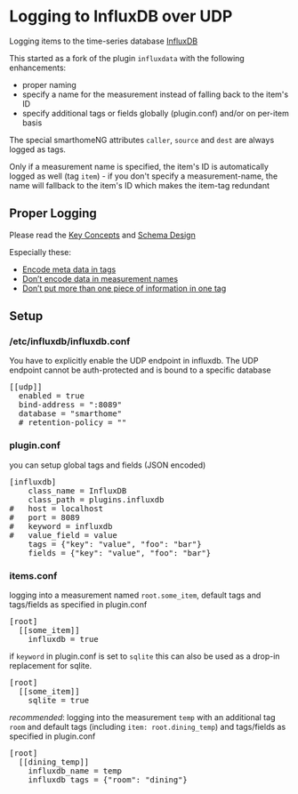 # Logging to InfluxDB over UDP
Logging items to the time-series database [InfluxDB](https://www.influxdata.com/time-series-platform/influxdb/)

This started as a fork of the plugin `influxdata` with the following enhancements:
- proper naming
- specify a name for the measurement instead of falling back to the item's ID
- specify additional tags or fields globally (plugin.conf) and/or on per-item basis

The special smarthomeNG attributes `caller`, `source` and `dest` are always logged as tags.

Only if a measurement name is specified, the item's ID is automatically logged as well (tag `item`) - if you don't specify a measurement-name, the name will fallback to the item's ID which makes the item-tag redundant

## Proper Logging
Please read the [Key Concepts](https://docs.influxdata.com/influxdb/v1.1/concepts/key_concepts/) and [Schema Design](https://docs.influxdata.com/influxdb/v1.1/concepts/schema_and_data_layout/)

Especially these:
- [Encode meta data in tags](https://docs.influxdata.com/influxdb/v1.1/concepts/schema_and_data_layout/#encode-meta-data-in-tags)
- [Don’t encode data in measurement names](https://docs.influxdata.com/influxdb/v1.1/concepts/schema_and_data_layout/#don-t-encode-data-in-measurement-names)
- [Don’t put more than one piece of information in one tag](https://docs.influxdata.com/influxdb/v1.1/concepts/schema_and_data_layout/#don-t-put-more-than-one-piece-of-information-in-one-tag)

## Setup
### /etc/influxdb/influxdb.conf
You have to explicitly enable the UDP endpoint in influxdb. The UDP endpoint cannot be auth-protected and is bound to a specific database
<pre>
[[udp]]
  enabled = true
  bind-address = ":8089"
  database = "smarthome"
  # retention-policy = ""
</pre>

### plugin.conf
you can setup global tags and fields (JSON encoded)
<pre>
[influxdb]
    class_name = InfluxDB
    class_path = plugins.influxdb
#   host = localhost
#   port = 8089
#   keyword = influxdb
#   value_field = value
    tags = {"key": "value", "foo": "bar"}
    fields = {"key": "value", "foo": "bar"}
</pre>

### items.conf
logging into a measurement named `root.some_item`, default tags and tags/fields as specified in plugin.conf
<pre>
[root]
  [[some_item]]
    influxdb = true
</pre>

if `keyword` in plugin.conf is set to `sqlite` this can also be used as a drop-in replacement for sqlite.
<pre>
[root]
  [[some_item]]
    sqlite = true
</pre>

*recommended*: logging into the measurement `temp` with an additional tag `room` and default tags (including `item: root.dining_temp`) and tags/fields as specified in plugin.conf
<pre>
[root]
  [[dining_temp]]
    influxdb_name = temp
    influxdb_tags = {"room": "dining"}
</pre>
